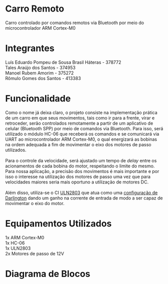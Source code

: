 # Carro Remoto
Carro controlado por comandos remotos via Bluetooth por meio do microcontrolador ARM Cortex-M0

# Integrantes
Luís Eduardo Pompeu de Sousa Brasil Háteras - 378772 \
Tales Araújo dos Santos - 374953 \
Manoel Rubem Amorim - 375272 \
Rômulo Gomes dos Santos - 413383

# Funcionalidade
Como o nome já deixa claro, o projeto consiste na implementação prática de um carro em que seus movimentos, tais como ir para a frente, virar e retroceder, serão controlados remotamente a partir de um aplicativo de celular (Bluetooth SPP) por meio de comandos via Bluetooth. Para isso, será utilizado o módulo HC-06 que receberá os comandos e se comunicará via UART ao microcontrolador ARM Cortex-M0, o qual energizará as bobinas na ordem adequada a fim de movimentar o eixo dos motores de passo utilizados. \
\
Para o controle da velocidade, será ajustado um tempo de *delay* entre os acionamentos de cada bobina do motor, respeitando o limite do mesmo. Para nossa aplicação, a precisão dos movimentos é mais importante e por isso o interesse na utilização dos motores de passo uma vez que para velocidades maiores seria mais oportuno a utilização de motores DC. \
\
Além disso, utiliza-se o CI [ULN2803](http://www.ti.com/lit/ds/symlink/uln2803a.pdf) que atua como uma [configuração de Darlington](https://en.wikipedia.org/wiki/Darlington_transistor) dando um ganho na corrente de entrada de modo a ser capaz de movimentar o eixo do motor. 

# Equipamentos Utilizados
1x ARM Cortex-M0 \
1x HC-06 \
1x ULN2803 \
2x Motores de passo de 12V

# Diagrama de Blocos

